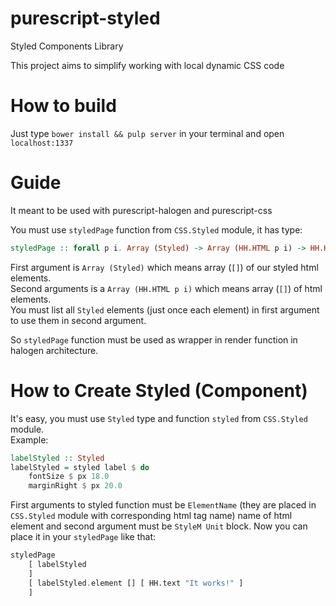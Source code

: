 # purescript-styled
Styled Components Library

This project aims to simplify working with local dynamic CSS code

# How to build
Just type ``bower install && pulp server`` in your terminal and open ``localhost:1337``

# Guide
It meant to be used with purescript-halogen and purescript-css

You must use ``styledPage`` function from ``CSS.Styled`` module, it has type:
```purescript
styledPage :: forall p i. Array (Styled) -> Array (HH.HTML p i) -> HH.HTML p i
```

First argument is ``Array (Styled)`` which means array (``[]``) of our styled html elements.<br />
Second arguments is a ``Array (HH.HTML p i)`` which means array (``[]``) of html elements.<br />
You must list all ``Styled`` elements (just once each element) in first argument to use them in second argument.

So ``styledPage`` function must be used as wrapper in render function in halogen architecture.<br />

# How to Create Styled (Component)
It's easy, you must use ``Styled`` type and function ``styled`` from ``CSS.Styled`` module.<br />
Example:
```purescript
labelStyled :: Styled
labelStyled = styled label $ do
    fontSize $ px 18.0
    marginRight $ px 20.0
```
First arguments to styled function must be ``ElementName`` (they are placed in ``CSS.Styled`` module with corresponding html tag name) name of html element and second argument must be `StyleM Unit` block.
Now you can place it in your ``styledPage`` like that:
```purescript
styledPage
    [ labelStyled
    ]
    [ labelStyled.element [] [ HH.text "It works!" ]
    ]
```